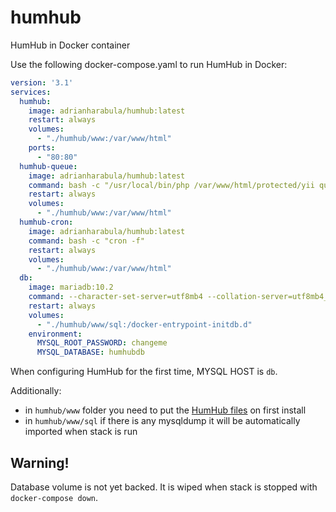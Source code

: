 # humhub
HumHub in Docker container

Use the following docker-compose.yaml to run HumHub in Docker:
```yaml
version: '3.1'
services:
  humhub:
    image: adrianharabula/humhub:latest
    restart: always
    volumes:
      - "./humhub/www:/var/www/html"
    ports:
      - "80:80"
  humhub-queue:
    image: adrianharabula/humhub:latest
    command: bash -c "/usr/local/bin/php /var/www/html/protected/yii queue/listen"
    restart: always
    volumes:
      - "./humhub/www:/var/www/html"
  humhub-cron:
    image: adrianharabula/humhub:latest
    command: bash -c "cron -f"
    restart: always
    volumes:
      - "./humhub/www:/var/www/html"
  db:
    image: mariadb:10.2
    command: --character-set-server=utf8mb4 --collation-server=utf8mb4_unicode_ci
    restart: always
    volumes:
      - "./humhub/www/sql:/docker-entrypoint-initdb.d"
    environment:
      MYSQL_ROOT_PASSWORD: changeme
      MYSQL_DATABASE: humhubdb
```

When configuring HumHub for the first time, MYSQL HOST is `db`.

Additionally:
 * in `humhub/www` folder you need to put the [HumHub files](https://www.humhub.com/en/download) on first install
 * in `humhub/www/sql` if there is any mysqldump it will be automatically imported when stack is run
 
## Warning!
Database volume is not yet backed. It is wiped when stack is stopped with `docker-compose down`.
